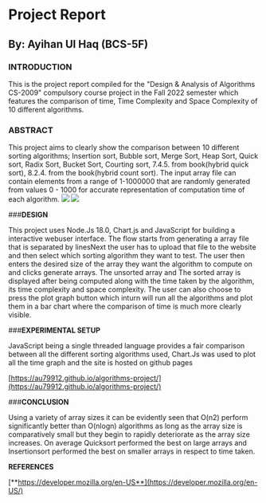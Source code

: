 # **Project Report** 

## **By: Ayihan Ul Haq (BCS-5F)**

### **INTRODUCTION**

This is the project report compiled for the "Design & Analysis of Algorithms CS-2009" compulsory course project in the Fall 2022 semester which features the comparison of time, Time Complexity and Space Complexity of 10 different algorithms.

### **ABSTRACT**

This project aims to clearly show the comparison between 10 different sorting algorithms; Insertion sort, Bubble sort, Merge Sort, Heap Sort, Quick sort, Radix Sort, Bucket Sort, Courting sort, 7.4.5. from book(hybrid quick sort), 8.2.4. from the book(hybrid count sort). The input array file can contain elements from a range of 1-1000000 that are randomly generated from values 0 - 1000 for accurate representation of computation time of each algorithm. ![](RackMultipart20221110-1-6vcoq3_html_54016426cb28d096.png) ![](RackMultipart20221110-1-6vcoq3_html_8f011b64c980231f.png)

###**DESIGN**

This project uses Node.Js 18.0, Chart.js and JavaScript for building a interactive webuser interface. The flow starts from generating a array file that is separated by linesNext the user has to upload that file to the website and then select which sorting algorithm they want to test. The user then enters the desired size of the array they want the algorithm to compute on and clicks generate arrays. The unsorted array and The sorted array is displayed after being computed along with the time taken by the algorithm, its time complexity and space complexity. The user can also choose to press the plot graph button which inturn will run all the algorithms and plot them in a bar chart where the comparison of time is much more clearly visible.


###**EXPERIMENTAL SETUP**

JavaScript being a single threaded language provides a fair comparison between all the different sorting algorithms used, Chart.Js was used to plot all the time graph and the site is hosted on github pages

[https://au79912.github.io/algorithms-project/](https://au79912.github.io/algorithms-project/)


###**CONCLUSION**

Using a variety of array sizes it can be evidently seen that O(n2) perform significantly better than O(nlogn) algorithms as long as the array size is comparatively small but they begin to rapidly deteriorate as the array size increases. On average Quicksort performed the best on large arrays and Insertionsort performed the best on smaller arrays in respect to time taken.

**REFERENCES**

[**https://developer.mozilla.org/en-US**](https://developer.mozilla.org/en-US/)
